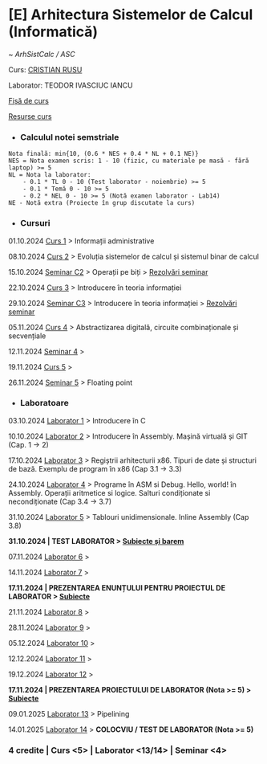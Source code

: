 

# [E] Arhitectura Sistemelor de Calcul (Informatică)
~ *ArhSistCalc / ASC*

Curs: [CRISTIAN RUSU](mailto:cristian.rusu@fmi.unibuc.ro)

Laborator: TEODOR IVASCIUC IANCU

[Fișă de curs](https://cursuri.fmi.unibuc.ro/api/uploads/0a837b11-f157-4b1b-9b66-e742fb5d4ced.pdf)

[Resurse curs](https://cs.unibuc.ro/~crusu/asc/)

* ### Calculul notei semstriale

```
Nota finală: min{10, (0.6 * NES + 0.4 * NL + 0.1 NE)}
NES = Nota examen scris: 1 - 10 (fizic, cu materiale pe masă - fără laptop) >= 5
NL = Nota la laborator:
    - 0.1 * TL 0 - 10 (Test laborator - noiembrie) >= 5
    - 0.1 * Temă 0 - 10 >= 5
    - 0.2 * NEL 0 - 10 >= 5 (Notă examen laborator - Lab14)
NE - Notă extra (Proiecte în grup discutate la curs)
```


* ### Cursuri

01.10.2024 [Curs 1](https://drive.google.com/file/d/1JN7B1p4hp4U5BtxB9W20ZBQu00DfKNek/view) > Informații administrative

08.10.2024 [Curs 2](https://drive.google.com/file/d/10m-SnsqiFnQc3BX17uME3sgC9ASY2BUM/view) > Evoluția sistemelor de calcul și sistemul binar de calcul

15.10.2024 [Seminar C2](https://drive.google.com/file/d/1vLNEtKqk0QMaUiGDmfjQ0HxP9lDIiESI/view) > Operații pe biți > [Rezolvări seminar](https://drive.google.com/file/d/10h5KJuhwnp_Ggsf2pppzkGSFhBJ8sgTv/view?usp=drive_link)

22.10.2024 [Curs 3](https://drive.google.com/file/d/18VF_JUoHBfDIshZRx-B_TDdJ2OWBbuRC/view) > Introducere în teoria informației

29.10.2024 [Seminar C3](https://drive.google.com/file/d/1BZzTmnnuhlov9Evajdxrwc3P24kEgPMP/view) > Introducere în teoria informației > [Rezolvări seminar](https://drive.google.com/file/d/1IfQyHyDQ97kaOeJXQKIlYVWXsoVZll6R/view)

05.11.2024 [Curs 4](https://drive.google.com/file/d/1GphkGD4HbcTPq9VZ2VCTEkiGo7mT0Ign/view?usp=drive_link) > Abstractizarea digitală, circuite combinaționale și secvențiale

12.11.2024 [Seminar 4]() >

19.11.2024 [Curs 5]() >

26.11.2024 [Seminar 5]() > Floating point


* ### Laboratoare

03.10.2024 [Laborator 1](../Arhitectura%20Sistemelor%20de%20Calcul/Laboratoare/Laboratorul%20I/) > Introducere în C

10.10.2024 [Laborator 2](../Arhitectura%20Sistemelor%20de%20Calcul/Laboratoare/Laboratorul%20II%20-%20V/) > Introducere în Assembly. Mașină virtuală și GIT (Cap. 1 -> 2)

17.10.2024 [Laborator 3](../Arhitectura%20Sistemelor%20de%20Calcul/Laboratoare/Laboratorul%20II%20-%20V/) > Regiștrii arhitecturii x86. Tipuri de date și structuri de bază. Exemplu de program în x86 (Cap 3.1 -> 3.3)

24.10.2024 [Laborator 4](../Arhitectura%20Sistemelor%20de%20Calcul/Laboratoare/Laboratorul%20II%20-%20V/) > Programe în ASM si Debug. Hello, world! în Assembly. Operații aritmetice si logice. Salturi condiționate si necondiționate (Cap 3.4 -> 3.7)

31.10.2024 [Laborator 5](../Arhitectura%20Sistemelor%20de%20Calcul/Laboratoare/Laboratorul%20II%20-%20V/) > Tablouri unidimensionale. Inline Assembly (Cap 3.8)

**31.10.2024 | TEST LABORATOR > [Subiecte și barem](https://drive.google.com/file/d/1TDFnZe8cdy2Ky_BLvz2Ru8ibCIld2u7X/view?usp=drive_link)**

07.11.2024 [Laborator 6]() >

14.11.2024 [Laborator 7]() >

**17.11.2024 | PREZENTAREA ENUNȚULUI PENTRU PROIECTUL DE LABORATOR > [Subiecte](/Semestrul%20I/Arhitectura%20Sistemelor%20de%20Calcul/Proiecte/Proiect%20obligatoriu/)**

21.11.2024 [Laborator 8]() >

28.11.2024 [Laborator 9]() > 

05.12.2024 [Laborator 10]() >

12.12.2024 [Laborator 11]() >

19.12.2024 [Laborator 12]() >

**17.11.2024 | PREZENTAREA PROIECTULUI DE LABORATOR (Nota >= 5) > [Subiecte](/Semestrul%20I/Arhitectura%20Sistemelor%20de%20Calcul/Proiecte/Proiect%20obligatoriu/)**

09.01.2025 [Laborator 13]() > Pipelining

14.01.2025 [Laborator 14]() > **COLOCVIU / TEST DE LABORATOR (Nota >= 5)**

### **4 credite | Curs <5> | Laborator <13/14> | Seminar <4>**
